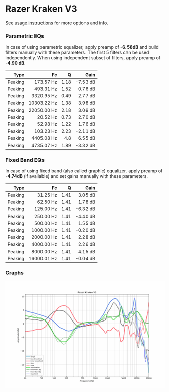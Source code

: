 # Razer Kraken V3
See [usage instructions](https://github.com/jaakkopasanen/AutoEq#usage) for more options and info.

### Parametric EQs
In case of using parametric equalizer, apply preamp of **-6.58dB** and build filters manually
with these parameters. The first 5 filters can be used independently.
When using independent subset of filters, apply preamp of **-4.90 dB**.

| Type    | Fc          |    Q | Gain     |
|--------:|------------:|-----:|---------:|
| Peaking | 173.57 Hz   | 1.18 | -7.53 dB |
| Peaking | 493.31 Hz   | 1.52 | 0.76 dB  |
| Peaking | 3320.95 Hz  | 0.49 | 2.77 dB  |
| Peaking | 10303.22 Hz | 1.38 | 3.98 dB  |
| Peaking | 22050.00 Hz | 2.18 | 3.09 dB  |
| Peaking | 20.52 Hz    | 0.73 | 2.70 dB  |
| Peaking | 52.98 Hz    | 1.22 | 1.76 dB  |
| Peaking | 103.23 Hz   | 2.23 | -2.11 dB |
| Peaking | 4405.08 Hz  | 4.8  | 6.55 dB  |
| Peaking | 4735.07 Hz  | 1.89 | -3.32 dB |

### Fixed Band EQs
In case of using fixed band (also called graphic) equalizer, apply preamp of **-4.74dB**
(if available) and set gains manually with these parameters.

| Type    | Fc          |    Q | Gain     |
|--------:|------------:|-----:|---------:|
| Peaking | 31.25 Hz    | 1.41 | 3.05 dB  |
| Peaking | 62.50 Hz    | 1.41 | 1.78 dB  |
| Peaking | 125.00 Hz   | 1.41 | -6.32 dB |
| Peaking | 250.00 Hz   | 1.41 | -4.40 dB |
| Peaking | 500.00 Hz   | 1.41 | 1.55 dB  |
| Peaking | 1000.00 Hz  | 1.41 | -0.20 dB |
| Peaking | 2000.00 Hz  | 1.41 | 2.28 dB  |
| Peaking | 4000.00 Hz  | 1.41 | 2.26 dB  |
| Peaking | 8000.00 Hz  | 1.41 | 4.15 dB  |
| Peaking | 16000.01 Hz | 1.41 | -0.04 dB |

### Graphs
![](./Razer%20Kraken%20V3.png)